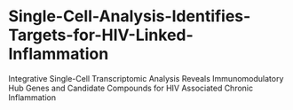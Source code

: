 # Single-Cell-Analysis-Identifies-Targets-for-HIV-Linked-Inflammation
Integrative Single-Cell Transcriptomic Analysis Reveals Immunomodulatory Hub Genes and Candidate Compounds for HIV Associated Chronic Inflammation
